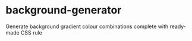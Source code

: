# background-generator
Generate background gradient colour combinations complete with ready-made CSS rule

